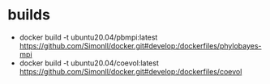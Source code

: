 # builds
- docker build -t ubuntu20.04/pbmpi:latest https://github.com/Simonll/docker.git#develop:/dockerfiles/phylobayes-mpi
- docker build -t ubuntu20.04/coevol:latest https://github.com/Simonll/docker.git#develop:/dockerfiles/coevol

